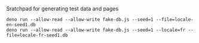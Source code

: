 
Sratchpad for generating test data and pages

```
deno run --allow-read --allow-write fake-db.js --seed=1 --file=locale-en-seed1.db
deno run --allow-read --allow-write fake-db.js --seed=1 --locale=fr --file=locale-fr-seed1.db
```
